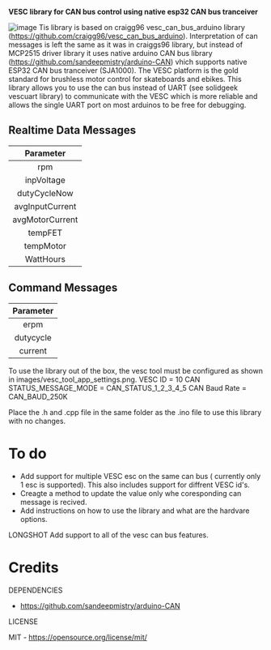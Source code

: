 **VESC library for CAN bus control using native esp32 CAN bus tranceiver**

![image](https://github.com/craigg96/vesc_can_bus_arduino/blob/main/images/header.png?raw=true "Header")
Tis library is based on craigg96 vesc_can_bus_arduino library (https://github.com/craigg96/vesc_can_bus_arduino). Interpretation of can messages is left the same as it was in craiggs96 library, but instead of MCP2515 driver library it uses native arduino CAN bus library (https://github.com/sandeepmistry/arduino-CAN) vhich supports native ESP32 CAN bus tranceiver (SJA1000).
The VESC platform is the gold standard for brushless motor control for skateboards and ebikes. This library allows you to use the can bus instead of UART (see solidgeek vescuart library) to communicate with the VESC which is more reliable and allows the single UART port on most arduinos to be free for debugging.  

## Realtime Data Messages
|     Parameter     |
|:-----------------:|
|        rpm        |
|     inpVoltage    |
|    dutyCycleNow   |
|  avgInputCurrent  |
|  avgMotorCurrent  |
|      tempFET      |
|     tempMotor     |
|     WattHours     |

## Command Messages
|     Parameter     |
|:-----------------:|
|        erpm       |
|      dutycycle    |
|       current     |

To use the library out of the box, the vesc tool must be configured as shown in images/vesc_tool_app_settings.png.
VESC ID = 10
CAN STATUS_MESSAGE_MODE = CAN_STATUS_1_2_3_4_5
CAN Baud Rate = CAN_BAUD_250K

Place the .h and .cpp file in the same folder as the .ino file to use this library with no changes.
# To do
* Add support for multiple VESC esc on the same can bus ( currently only 1 esc is supported). This also includes support for diffrent VESC id's.
* Creagte a method to update the value only whe coresponding can message is recived.
* Add instructions on how to use the library and what are the hardvare options.

LONGSHOT
Add support to all of the vesc can bus features.

# Credits

DEPENDENCIES

* https://github.com/sandeepmistry/arduino-CAN

LICENSE

MIT - https://opensource.org/license/mit/
